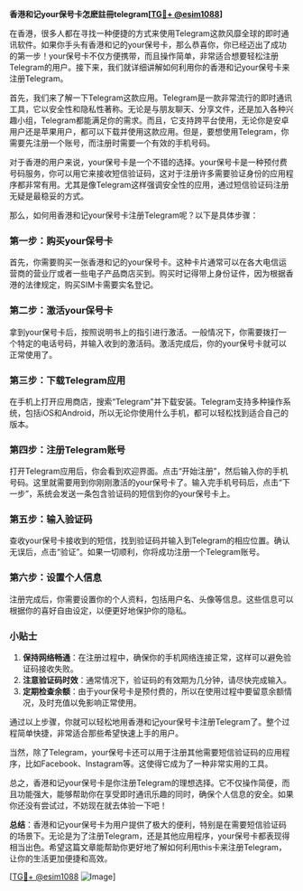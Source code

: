 **香港和记your保号卡怎麽註冊telegram[[TG💪+ @esim1088](https://t.me/s/esim1088)]**

在香港，很多人都在寻找一种便捷的方式来使用Telegram这款风靡全球的即时通讯软件。如果你手头有香港和记的your保号卡，那么恭喜你，你已经迈出了成功的第一步！your保号卡不仅方便携带，而且操作简单，非常适合想要轻松注册Telegram的用户。接下来，我们就详细讲解如何利用你的香港和记your保号卡来注册Telegram。

首先，我们来了解一下Telegram这款应用。Telegram是一款非常流行的即时通讯工具，它以安全性和隐私性著称。无论是与朋友聊天、分享文件，还是加入各种兴趣小组，Telegram都能满足你的需求。而且，它支持跨平台使用，无论你是安卓用户还是苹果用户，都可以下载并使用这款应用。但是，要想使用Telegram，你需要先注册一个账号，而注册时需要一个有效的手机号码。

对于香港的用户来说，your保号卡是一个不错的选择。your保号卡是一种预付费号码服务，你可以用它来接收短信验证码，这对于注册许多需要验证身份的应用程序都非常有用。尤其是像Telegram这样强调安全性的应用，通过短信验证码注册无疑是最稳妥的方式。

那么，如何用香港和记your保号卡注册Telegram呢？以下是具体步骤：

### 第一步：购买your保号卡

首先，你需要购买一张香港和记的your保号卡。这种卡片通常可以在各大电信运营商的营业厅或者一些电子产品商店买到。购买时记得带上身份证件，因为根据香港的法律规定，购买SIM卡需要实名登记。

### 第二步：激活your保号卡

拿到your保号卡后，按照说明书上的指引进行激活。一般情况下，你需要拨打一个特定的电话号码，并输入收到的激活码。激活完成后，你的your保号卡就可以正常使用了。

### 第三步：下载Telegram应用

在手机上打开应用商店，搜索“Telegram”并下载安装。Telegram支持多种操作系统，包括iOS和Android，所以无论你使用什么手机，都可以轻松找到适合自己的版本。

### 第四步：注册Telegram账号

打开Telegram应用后，你会看到欢迎界面。点击“开始注册”，然后输入你的手机号码。这里就需要用到你刚刚激活的your保号卡了。输入完手机号码后，点击“下一步”，系统会发送一条包含验证码的短信到你的your保号卡上。

### 第五步：输入验证码

查收your保号卡接收到的短信，找到验证码并输入到Telegram的相应位置。确认无误后，点击“验证”。如果一切顺利，你将成功注册一个Telegram账号。

### 第六步：设置个人信息

注册完成后，你需要设置你的个人资料，包括用户名、头像等信息。这些信息可以根据你的喜好自由设定，以便更好地保护你的隐私。

### 小贴士

1. **保持网络畅通**：在注册过程中，确保你的手机网络连接正常，这样可以避免验证码接收失败。
2. **注意验证码时效**：通常情况下，验证码的有效期为几分钟，请尽快完成输入。
3. **定期检查余额**：由于your保号卡是预付费的，所以在使用过程中要留意余额情况，及时充值以免影响正常使用。

通过以上步骤，你就可以轻松地用香港和记your保号卡注册Telegram了。整个过程简单快捷，非常适合那些希望快速上手的用户。

当然，除了Telegram，your保号卡还可以用于注册其他需要短信验证码的应用程序，比如Facebook、Instagram等。这使得它成为了一种非常实用的工具。

总之，香港和记your保号卡是你注册Telegram的理想选择。它不仅操作简便，而且功能强大，能够帮助你在享受即时通讯乐趣的同时，确保个人信息的安全。如果你还没有尝试过，不妨现在就去体验一下吧！

**总结**：香港和记your保号卡为用户提供了极大的便利，特别是在需要短信验证码的场景下。无论是为了注册Telegram，还是其他应用程序，your保号卡都表现得相当出色。希望这篇文章能帮助你更好地了解如何利用this卡来注册Telegram，让你的生活更加便捷和高效。

[[TG💪+ @esim1088](https://t.me/s/esim1088) ![Image](https://i.postimg.cc/4NQfJmqS/Snipaste-2025-05-13-00-14-12.png)]